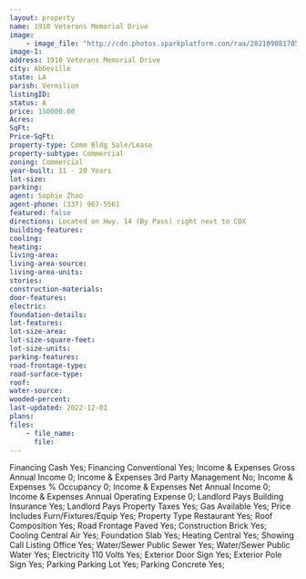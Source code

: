 ```yaml
---
layout: property
name: 1910 Veterans Memorial Drive 
image:
    - image_file: "http://cdn.photos.sparkplatform.com/raa/20210908170538611828000000.jpg"
image-1:
address: 1910 Veterans Memorial Drive
city: Abbeville
state: LA
parish: Vermilion
listingID: 
status: A
price: 150000.00
Acres: 
SqFt: 
Price-SqFt: 
property-type: Comm Bldg Sale/Lease
property-subtype: Commercial
zoning: Commercial
year-built: 11 - 20 Years
lot-size: 
parking: 
agent: Sophie Zhao
agent-phone: (337) 967-5561
featured: false
directions: Located on Hwy. 14 (By Pass) right next to COX
building-features: 
cooling: 
heating: 
living-area: 
living-area-source: 
living-area-units: 
stories: 
construction-materials: 
door-features: 
electric: 
foundation-details: 
lot-features: 
lot-size-area: 
lot-size-square-feet: 
lot-size-units: 
parking-features: 
road-frontage-type: 
road-surface-type: 
roof: 
water-source: 
wooded-percent: 
last-updated: 2022-12-01
plans: 
files:
    - file_name:
      file:
---
```

Financing	Cash	Yes;
Financing	Conventional	Yes;
Income & Expenses	Gross Annual Income	0;
Income & Expenses	3rd Party Management	No;
Income & Expenses	% Occupancy	0;
Income & Expenses	Net Annual Income	0;
Income & Expenses	Annual Operating Expense	0;
Landlord Pays	Building Insurance	Yes;
Landlord Pays	Property Taxes	Yes;
Gas	Available	Yes;
Price Includes	Furn/Fixtures/Equip	Yes;
Property Type	Restaurant	Yes;
Roof	Composition	Yes;
Road Frontage	Paved	Yes;
Construction	Brick	Yes;
Cooling	Central Air	Yes;
Foundation	Slab	Yes;
Heating	Central	Yes;
Showing	Call Listing Office	Yes;
Water/Sewer	Public Sewer	Yes;
Water/Sewer	Public Water	Yes;
Electricity	110 Volts	Yes;
Exterior	Door Sign	Yes;
Exterior	Pole Sign	Yes;
Parking	Parking Lot	Yes;
Parking	Concrete	Yes;

